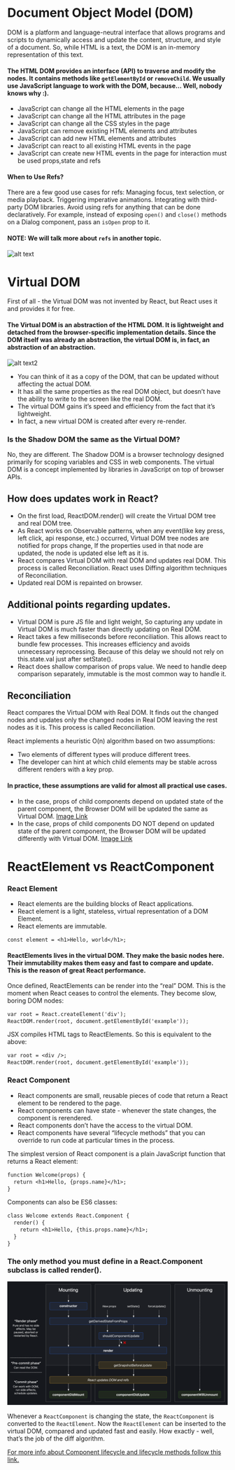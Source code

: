 # Document Object Model (DOM)

DOM is a platform and language-neutral interface that allows programs and scripts to dynamically access and update the content, structure, and style of a document. 
So, while HTML is a text, the DOM is an in-memory representation of this text.

#### The HTML DOM provides an interface (API) to traverse and modify the nodes. It contains methods like `getElementById` or `removeChild`. We usually use JavaScript language to work with the DOM, because… Well, nobody knows why :).

- JavaScript can change all the HTML elements in the page
- JavaScript can change all the HTML attributes in the page
- JavaScript can change all the CSS styles in the page
- JavaScript can remove existing HTML elements and attributes
- JavaScript can add new HTML elements and attributes
- JavaScript can react to all existing HTML events in the page
- JavaScript can create new HTML events in the page for interaction must be used props,state and refs

#### When to Use Refs?
There are a few good use cases for refs:
Managing focus, text selection, or media playback.
Triggering imperative animations.
Integrating with third-party DOM libraries.
Avoid using refs for anything that can be done declaratively.
For example, instead of exposing `open()` and `close()` methods on a Dialog component, pass an `isOpen` prop to it.

#### NOTE: We will talk more about `refs` in another topic.


![alt text](https://miro.medium.com/max/1400/0*wcRPb3x9X4T4oZGA)


# Virtual DOM

First of all - the Virtual DOM was not invented by React, but React uses it and provides it for free.

#### The Virtual DOM is an abstraction of the HTML DOM. It is lightweight and detached from the browser-specific implementation details. Since the DOM itself was already an abstraction, the virtual DOM is, in fact, an abstraction of an abstraction.

![alt text2](https://reactkungfu.com/assets/images/the-difference-between-virtual-dom-and-dom/meme.jpg)

- You can think of it as a copy of the DOM, that can be updated without affecting the actual DOM.
- It has all the same properties as the real DOM object, but doesn’t have the ability to write to the screen like the real DOM.
- The virtual DOM gains it’s speed and efficiency from the fact that it’s lightweight.
- In fact, a new virtual DOM is created after every re-render.



### Is the Shadow DOM the same as the Virtual DOM?
No, they are different. The Shadow DOM is a browser technology designed primarily for scoping variables and CSS in web components. The virtual DOM is a concept implemented by libraries in JavaScript on top of browser APIs.



## How does updates work in React?
- On the first load, ReactDOM.render() will create the Virtual DOM tree and real DOM tree.
- As React works on Observable patterns, when any event(like key press, left click, api response, etc.) occurred, Virtual DOM tree nodes are notified for props change, If the properties used in that node are updated, the node is updated else left as it is.
- React compares Virtual DOM with real DOM and updates real DOM. This process is called Reconciliation. React uses Diffing algorithm techniques of Reconciliation.
- Updated real DOM is repainted on browser.


## Additional points regarding updates.
- Virtual DOM is pure JS file and light weight, So capturing any update in Virtual DOM is much faster than directly updating on Real DOM.
- React takes a few milliseconds before reconciliation. This allows react to bundle few processes. This increases efficiency and avoids unnecessary reprocessing. Because of this delay we should not rely on this.state.val just after setState().
- React does shallow comparison of props value. We need to handle deep comparison separately, immutable is the most common way to handle it.


## Reconciliation

React compares the Virtual DOM with Real DOM. It finds out the changed nodes and updates only the changed nodes in Real DOM leaving the rest nodes as it is. This process is called Reconciliation.

React implements a heuristic O(n) algorithm based on two assumptions:
- Two elements of different types will produce different trees.
- The developer can hint at which child elements may be stable across different renders with a key prop.

#### In practice, these assumptions are valid for almost all practical use cases.

- In the case, props of child components depend on updated state of the parent component, the Browser DOM will be updated the same as Virtual DOM. [Image Link](https://miro.medium.com/max/4800/1*XY6YFulg1MXfqkE0S0BBKA.png)
- In the case, props of child components DO NOT depend on updated state of the parent component, the Browser DOM will be updated differently with Virtual DOM. [Image Link](https://miro.medium.com/max/4800/1*BagS3xGxYxm1OYFsjRb5hA.png)


# ReactElement vs ReactComponent

### React Element

- React elements are the building blocks of React applications.
- React element is a light, stateless, virtual representation of a DOM Element.
- React elements are immutable.

```
const element = <h1>Hello, world</h1>;
```

#### ReactElements lives in the virtual DOM. They make the basic nodes here. Their immutability makes them easy and fast to compare and update. This is the reason of great React performance.

Once defined, ReactElements can be render into the “real” DOM. This is the moment when React ceases to control the elements. They become slow, boring DOM nodes:
```
var root = React.createElement('div');
ReactDOM.render(root, document.getElementById('example'));
```
JSX compiles HTML tags to ReactElements. So this is equivalent to the above:
```
var root = <div />;
ReactDOM.render(root, document.getElementById('example'));
```


### React Component

- React components are small, reusable pieces of code that return a React element to be rendered to the page.
- React components can have state - whenever the state changes, the component is rerendered.
- React components don’t have the access to the virtual DOM.
- React components have several “lifecycle methods” that you can override to run code at particular times in the process.

The simplest version of React component is a plain JavaScript function that returns a React element:
```
function Welcome(props) {
  return <h1>Hello, {props.name}</h1>;
}
```

Components can also be ES6 classes:
```
class Welcome extends React.Component {
  render() {
    return <h1>Hello, {this.props.name}</h1>;
  }
}
```

### The only method you must define in a React.Component subclass is called render().

![React Component Lifecycle Methods](react_component_lifecycle.png "React Component Lifecycle Methods")


Whenever a `ReactComponent` is changing the state, the `ReactComponent` is converted to the `ReactElement`. Now the `ReactElement` can be inserted to the virtual DOM, compared and updated fast and easily. How exactly - well, that’s the job of the diff algorithm.


[For more info about Component lifecycle and lifecycle methods follow this link.](https://github.com/SergeyIsakhanyan/fg-docs/blob/main/Lifecycle%20and%20Lifecycle%20Methods.md)
